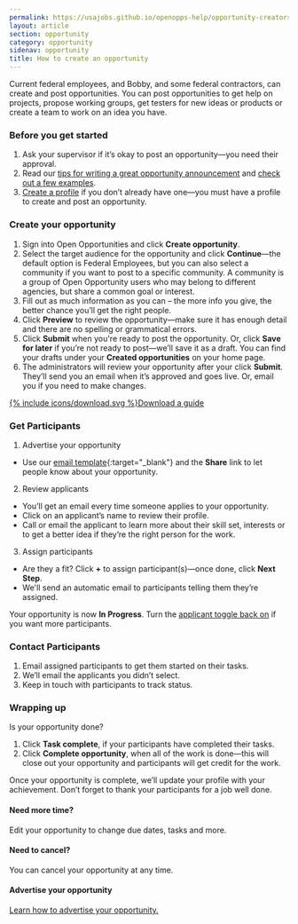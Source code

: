 ```yaml
---
permalink: https://usajobs.github.io/openopps-help/opportunity-creators/
layout: article
section: opportunity
category: opportunity
sidenav: opportunity
title: How to create an opportunity
---
```


Current federal employees, and Bobby, and some federal contractors, can create and post opportunities. You can post opportunities to get help on projects, propose working groups, get testers for new ideas or products or create a team to work on an idea you have.

### Before you get started
1.	Ask your supervisor if it’s okay to post an opportunity—you need their approval.
2.	Read our [tips for writing a great opportunity announcement](../getting-started/top-10-tips/) and [check out a few examples](sample-opportunities).
3.  [Create a profile](../profile/) if you don’t already have one—you must have a profile to create and post an opportunity.

### Create your opportunity
1.	Sign into Open Opportunities and click **Create opportunity**.
2.  Select the target audience for the opportunity and click **Continue**—the default option is Federal Employees, but you can also select a community if you want to post to a specific community.  A community is a group of Open Opportunity users who may belong to different agencies, but share a common goal or interest.
3.	Fill out as much information as you can – the more info you give, the better chance you’ll get the right people.
4.  Click **Preview** to review the opportunity—make sure it has enough detail and there are no spelling or grammatical errors.
5.	Click **Submit** when you're ready to post the opportunity. Or, click **Save for later** if you’re not ready to post—we’ll save it as a draft. You can find your drafts under your **Created opportunities** on your home page.
6.	The administrators will review your opportunity after your click **Submit**. They’ll send you an email when it’s approved and goes live. Or, email you if you need to make changes.

<div class="usajobs-openopps-help-center-article__callout">
  <a class="usajobs-openopps-help-center-article__callout-link" href="{{ site.baseurl }}/assets/Opportunity_Creation_Process_final.pdf">
    <amp-img src="{{ site.baseurl }}/assets/images/OppCreationProcessMap@2x.png"
          srcset="{{ site.baseurl }}/assets/images/OppCreationProcessMap@2x.png 768w,
                  {{ site.baseurl }}/assets/images/images/OppCreationProcessMap@2x-narrow.png 100w"
           width="44"
          height="72"
          layout="responsive"
             alt="Open Opportunities Process Map"></amp-img>
    {% include icons/download.svg %}Download a guide
  </a>
</div>

### Get Participants
1.	Advertise your opportunity
* Use our [email template](marketing-email-template.docx){:target="_blank"} and the **Share** link to let people know about your opportunity.
2.	Review  applicants
* You’ll get an email every time someone applies to your opportunity.
* Click on an applicant’s name to review their profile.
* Call or email the applicant to learn more about their skill set, interests or to get a better idea if they’re the right person for the work.

3.	Assign participants
* Are they a fit?  Click **+** to assign participant(s)—once done, click **Next Step**.
* We'll send an automatic email to participants telling them they’re assigned.

Your opportunity is now **In Progress**. Turn the [applicant toggle back on](accept-applications/) if you want more participants.

### Contact Participants
1.	Email assigned participants to get them started on their tasks.
2.	We’ll email the applicants you didn’t select.
3.	Keep in touch with participants to track status.  

### Wrapping up
Is your opportunity done?
1.	Click **Task complete**, if your participants have completed their tasks.
2.	Click **Complete opportunity**, when all of the work is done—this will close out your opportunity and participants will get credit for the work.

Once your opportunity is complete, we’ll update your profile with your achievement. Don’t forget to thank your participants for a job well done.

#### Need more time?
Edit your opportunity to change due dates, tasks and more.

#### Need to cancel?
You can cancel your opportunity at any time.

#### Advertise your opportunity

[Learn how to advertise your opportunity.](advertise/)
